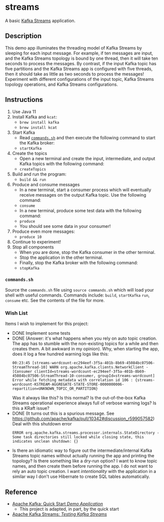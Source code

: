 # streams

A basic [Kafka Streams](https://kafka.apache.org/documentation/streams/) application.

## Description

This demo app illuminates the threading model of Kafka Streams by sleeping for each input message. For example, if ten messages are
input, and the Kafka Streams topology is bound by one thread, then it will take ten seconds to process the messages. By
contrast, if the input Kafka topic has five partitions and the Kafka Streams app is configured with five threads, then
it should take as little as two seconds to process the messages! Experiment with different configurations of the input
topic, Kafka Streams topology operations, and Kafka Streams configurations.   

## Instructions

1. Use Java 11
1. Install Kafka and `kcat`:
    * `brew install kafka`
    * `brew install kcat`   
1. Start Kafka
   *  Read [`commands.sh`](#commandssh) and then execute the following command to start the Kafka broker:
   * `startKafka`
1. Create the topics
   * Open a new terminal and create the input, intermediate, and output Kafka topics with the following command:
   * `createTopics`
1. Build and run the program:
   * `build && run`
1. Produce and consume messages
   * In a new terminal, start a consumer process which will eventually receive messages on the output Kafka topic. Use
     the following command:
   * `consume`
   * In a new terminal, produce some test data with the following command:
   * `produce`
   * You should see some data in your consumer!
1. Produce even more messages:
   * `produce 10`
1. Continue to experiment!
1. Stop all components
   * When you are done, stop the Kafka consumer in the other terminal.
   * Stop the application in the other terminal.
   * Finally, stop the Kafka broker with the following command:
   * `stopKafka`

### `commands.sh`

Source the `commands.sh` file using `source commands.sh` which will load your shell with useful 
commands. Commands include: `build`, `startKafka` `run`, `consume` etc. See the contents of the file for more.

### Wish List

Items I wish to implement for this project:

  * DONE Implement some tests
  * DONE (Answer: it's what happens when you rely on auto topic creation. The app has to stumble with the non-existing
    topics for a while and then creates them. A bit awkward in my opinion). Why, when starting the app, does it log a
    few hundred warning logs like this:
    ```
    00:23:45 [streams-wordcount-ec294eef-3f5a-401b-8b69-45084bc07506-StreamThread-10] WARN org.apache.kafka.clients.NetworkClient - [Consumer clientId=streams-wordcount-ec294eef-3f5a-401b-8b69-45084bc07506-StreamThread-10-consumer, groupId=streams-wordcount] Error while fetching metadata with correlation id 106 : {streams-wordcount-KSTREAM-AGGREGATE-STATE-STORE-0000000006-repartition=UNKNOWN_TOPIC_OR_PARTITION}
    ```
    Was it always like this? Is this normal? Is the out-of-the-box Kafka Streams operational experience always full of
    verbose warning logs? Is this a KRaft issue?
  * DONE (It turns out this is a spurious message. See https://github.com/apache/kafka/pull/10342#discussion_r599057582) Deal with this shutdown error
    ```
    ERROR org.apache.kafka.streams.processor.internals.StateDirectory - Some task directories still locked while closing state, this indicates unclean shutdown: {}
    ```
  * Is there an idiomatic way to figure out the intermediate/internal Kafka Streams topic names without actually running
    the app and printing the topology? Is there something like a dry-run option? I want to know topic names, and then
    create them before running the app. I do not want to rely an auto topic creation. I want *intentionality* with the
    application in a similar way I don't use Hibernate to create SQL tables automatically. 

## Reference

* [Apache Kafka: Quick Start *Demo Application*](https://kafka.apache.org/25/documentation/streams/quickstart)
  * This project is adapted, in part, by the quick start
* [Apache Kafka Streams: *Testing Kafka Streams*](https://kafka.apache.org/28/documentation/streams/developer-guide/testing.html)
